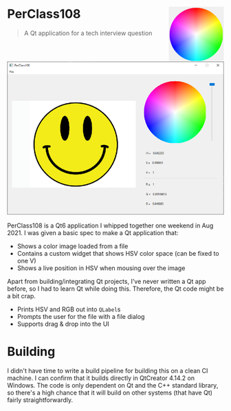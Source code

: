 # PerClass108  <img src="logo.png" align="right" alt="" width="128" height="128" />

> A Qt application for a tech interview question

![screenshot](resources/screenshot.png)

PerClass108 is a Qt6 application I whipped together one weekend in Aug 2021. I
was given a basic spec to make a Qt application that:

- Shows a color image loaded from a file
- Contains a custom widget that shows HSV color space (can be fixed to one V)
- Shows a live position in HSV when mousing over the image

Apart from building/integrating Qt projects, I've never written a Qt app before,
so I had to learn Qt while doing this. Therefore, the Qt code might be a bit crap.

- Prints HSV and RGB out into `QLabel`s
- Prompts the user for the file with a file dialog
- Supports drag & drop into the UI


# Building

I didn't have time to write a build pipeline for building this on a clean CI
machine. I can confirm that it builds directly in QtCreator 4.14.2 on Windows. The
code is only dependent on Qt and the C++ standard library, so there's a high chance
that it will build on other systems (that have Qt) fairly straightforwardly.
